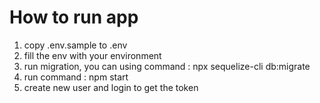 # How to run app
1. copy .env.sample to .env
2. fill the env with your environment
3. run migration, you can using command : npx sequelize-cli db:migrate
4. run command : npm start
5. create new user and login to get the token